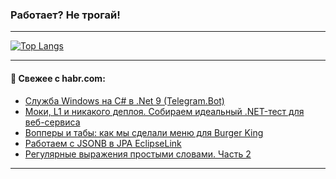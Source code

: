 ### Работает? Не трогай!

---
<!--
#### 🛠️ Technical stack:

![Java](https://img.shields.io/badge/Java-informational?logo=Oracle&style=flat&logoColor=white&color=FF4500)
![Kotlin](https://img.shields.io/badge/Kotlin-informational?logo=Kotlin&style=flat&logoColor=white&color=774D97)
![TS](https://img.shields.io/badge/TypeScript-informational?logo=typeScript&style=flat&logoColor=black&color=017acc)
![Python](https://img.shields.io/badge/Python-informational?logo=Python&style=flat&logoColor=black&color=ffdd54) <br>
![Spring](https://img.shields.io/badge/Spring-informational?logo=Spring&style=flat&logoColor=white&color=6DB33F) 
![SpringBoot](https://img.shields.io/badge/SpringBoot-informational?logo=SpringBoot&style=flat&logoColor=white&color=6DB33F)
![Nest](https://img.shields.io/badge/NestJS-informational?logo=NestJS&style=flat&logoColor=white&color=E0234E) 
![NodeJS](https://img.shields.io/badge/NodeJS-informational?logo=node.js&style=flat&logoColor=white&color=70A760)<br>
![PostgreSQL](https://img.shields.io/badge/PostgreSQL-informational?logo=PostgreSQL&style=flat&logoColor=white&color=DAA520)
![MongoDB](https://img.shields.io/badge/MongoDB-informational?logo=MongoDB&style=flat&logoColor=white&color=870000)
![Apache](https://img.shields.io/badge/Apache-informational?logo=apache&style=flat&logoColor=white&color=f74e28)

___ 
-->

<!--- #### 🛠️ : --->

[![Top Langs](https://github-readme-stats-82jvfl3w3-advtsettinggmailcoms-projects.vercel.app/api/top-langs/?username=zloylis&langs_count=10&hide_title=true&title_color=e6edf3&size_weight=0.5&count_weight=0.5&layout=compact&hide_progress=true&hide_border=true&theme=dracula)](https://github.com/zloylis)

<!---


####  :octocat:&nbsp;&nbsp; Статистика:

![GitHub stats](https://github-readme-stats-u2qms2cxw-advtsettinggmailcoms-projects.vercel.app/api?username=zloylis&show_icons=true&hide_border=true&theme=dracula&title_color=e6edf3&include_all_commits=true&count_private=true&hide_rank=false&hide_title=true&rank_icon=github)
-->
---

#### 💬 Свежее с habr.com:

<!-- BLOG-POST-LIST:START -->
- [Служба Windows на C# в .Net 9 &lpar;Telegram.Bot&rpar;](https://habr.com/ru/articles/863770/?utm_source=habrahabr&utm_medium=rss&utm_campaign=863770)
- [Моки, L1 и никакого деплоя. Собираем идеальный .NET-тест для веб-сервиса](https://habr.com/ru/companies/kaspersky/articles/859718/?utm_source=habrahabr&utm_medium=rss&utm_campaign=859718)
- [Вопперы и табы: как мы сделали меню для Burger King](https://habr.com/ru/companies/surfstudio/articles/861264/?utm_source=habrahabr&utm_medium=rss&utm_campaign=861264)
- [Работаем с JSONB в JPA EclipseLink](https://habr.com/ru/companies/haulmont/articles/863702/?utm_source=habrahabr&utm_medium=rss&utm_campaign=863702)
- [Регулярные выражения простыми словами. Часть 2](https://habr.com/ru/companies/selectel/articles/863670/?utm_source=habrahabr&utm_medium=rss&utm_campaign=863670)
<!-- BLOG-POST-LIST:END -->

---
